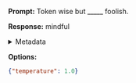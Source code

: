 **Prompt:**
Token wise but _____ foolish.

**Response:**
mindful

<details><summary>Metadata</summary>

- Duration: 681 ms
- Datetime: 2023-09-02T22:12:39.813631
- Model: gpt-3.5-turbo-0613

</details>

**Options:**
```json
{"temperature": 1.0}
```

